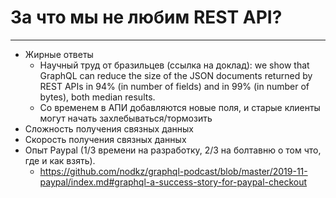 # За что мы не любим REST API?

-----

- Жирные ответы
  - Научный труд от бразильцев (ссылка на доклад): we show that GraphQL can reduce the size of the JSON documents returned by REST APIs in 94% (in number of fields) and in 99% (in number of bytes), both median results.
  - Со временем в АПИ добавляются новые поля, и старые клиенты могут начать захлебываться/тормозить
- Сложность получения связных данных
- Скорость получения связных данных
- Опыт Paypal (1/3 времени на разработку, 2/3 на болтавню о том что, где и как взять).
  - <https://github.com/nodkz/graphql-podcast/blob/master/2019-11-paypal/index.md#graphql-a-success-story-for-paypal-checkout>
